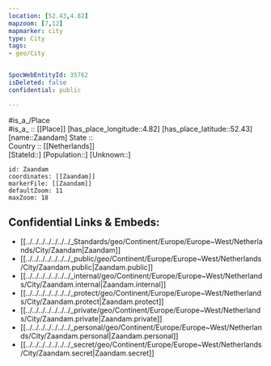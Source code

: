 ```yaml
---
location: [52.43,4.82] 
mapzoom: [7,12] 
mapmarker: city 
type: City
tags:
- geo/City


SpocWebEntityId: 35762
isDeleted: false
confidential: public

---
```

#is_a_/Place  
#is_a_ :: [[Place]] 
[has_place_longitude::4.82] 
[has_place_latitude::52.43] 
[name::Zaandam] 
State ::  
Country :: [[Netherlands]]  
[StateId::] 
[Population::] 
[Unknown::] 


```leaflet
id: Zaandam
coordinates: [[Zaandam]] 
markerFile: [[Zaandam]] 
defaultZoom: 11 
maxZoom: 18
```


## Confidential Links & Embeds: 
- [[../../../../../../../_Standards/geo/Continent/Europe/Europe~West/Netherlands/City/Zaandam|Zaandam]] 
- [[../../../../../../../_public/geo/Continent/Europe/Europe~West/Netherlands/City/Zaandam.public|Zaandam.public]] 
- [[../../../../../../../_internal/geo/Continent/Europe/Europe~West/Netherlands/City/Zaandam.internal|Zaandam.internal]] 
- [[../../../../../../../_protect/geo/Continent/Europe/Europe~West/Netherlands/City/Zaandam.protect|Zaandam.protect]] 
- [[../../../../../../../_private/geo/Continent/Europe/Europe~West/Netherlands/City/Zaandam.private|Zaandam.private]] 
- [[../../../../../../../_personal/geo/Continent/Europe/Europe~West/Netherlands/City/Zaandam.personal|Zaandam.personal]] 
- [[../../../../../../../_secret/geo/Continent/Europe/Europe~West/Netherlands/City/Zaandam.secret|Zaandam.secret]] 
